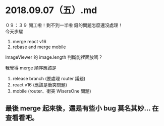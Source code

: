 # 2018.09.07（五）.md

０９：３９ 開工啦！剩不到一半啦 錢的問題怎麼還沒處理！  
今天步驟  
1. merge react v16  
2. rebase and merge mobile  

ImageViewer 的 image.length 判斷能裡面放嗎？  

我覺得 merge 順序應該是  
1. release branch   (要處理 router 議題)  
2. react v16 (應該是衝突問題)  
3. mobile (router、衝突 WisersOne 問題)  

## 最後 merge 起來後，還是有些小 bug 莫名其妙... 在查看看吧。
